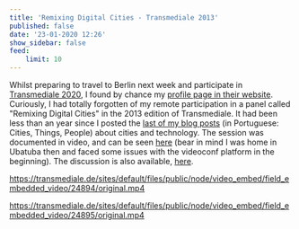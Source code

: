 ```yaml
---
title: 'Remixing Digital Cities - Transmediale 2013'
published: false
date: '23-01-2020 12:26'
show_sidebar: false
feed:
    limit: 10
---
```


Whilst preparing to travel to Berlin next week and participate in [Transmediale 2020](https://2020.transmediale.de/program), I found by chance my [profile page in their website](https://transmediale.de/content/felipe-schmidt-fonseca-0). Curiously, I had totally forgotten of my remote participation in a panel called "Remixing Digital Cities" in the 2013 edition of Transmediale. It had been less than an year since I posted the [last of my blog posts](../../stuff/cidades-coisas-pessoas) (in Portuguese: Cities, Things, People) about cities and technology. The session was documented in video, and can be seen [here](https://transmediale.de/content/presentation-by-felipe-fonseca-remixing-digital-cities) (bear in mind I was home in Ubatuba then and faced some issues with the videoconf platform in the beginning). The discussion is also available, [here](https://transmediale.de/content/discussion-remixing-digital-cities).

https://transmediale.de/sites/default/files/public/node/video_embed/field_embedded_video/24894/original.mp4

https://transmediale.de/sites/default/files/public/node/video_embed/field_embedded_video/24895/original.mp4
